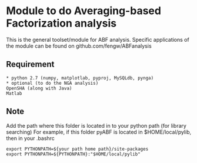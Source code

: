 
# Module to do Averaging-based Factorization analysis 
This is the general toolset/module for ABF analysis.
Specific applications of the module can be found on github.com/fengw/ABFanalysis

## Requirement
    * python 2.7 (numpy, matplotlab, pyproj, MySQLdb, pynga)
    * optional (to do the NGA analysis)
	OpenSHA (along with Java)
	Matlab 

## Note
   Add the path where this folder is located in to your python path (for library searching) 
   For example, if this folder pyABF is located in $HOME/local/pylib, then in your .bashrc

    export PYTHONPATH=${your path home path}/site-packages 
    export PYTHONPATH=${PYTHONPATH}:"$HOME/local/pylib" 




